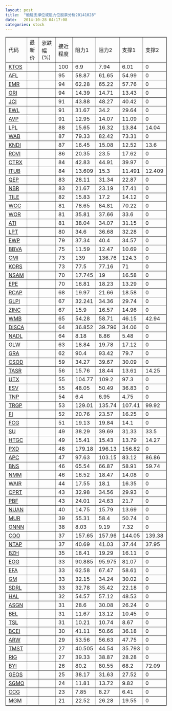 ```yaml
---
layout: post
title:  "触碰支撑位或阻力位股票分析20141028"
date:   2014-10-28 04:17:08
categories: stock
---
```

<script type="text/javascript">
var stockList = []
stockList.push('gb_ktos');
stockList.push('gb_afl');
stockList.push('gb_emr');
stockList.push('gb_ori');
stockList.push('gb_jci');
stockList.push('gb_ewl');
stockList.push('gb_avp');
stockList.push('gb_lpl');
stockList.push('gb_wab');
stockList.push('gb_kndi');
stockList.push('gb_rovi');
stockList.push('gb_ctrx');
stockList.push('gb_itub');
stockList.push('gb_qep');
stockList.push('gb_nbr');
stockList.push('gb_tile');
stockList.push('gb_wcc');
stockList.push('gb_wor');
stockList.push('gb_ati');
stockList.push('gb_lpt');
stockList.push('gb_ewp');
stockList.push('gb_bbva');
stockList.push('gb_cmi');
stockList.push('gb_kors');
stockList.push('gb_nsam');
stockList.push('gb_epe');
stockList.push('gb_rcap');
stockList.push('gb_glpi');
stockList.push('gb_zinc');
stockList.push('gb_wmb');
stockList.push('gb_disca');
stockList.push('gb_nadl');
stockList.push('gb_glw');
stockList.push('gb_gra');
stockList.push('gb_csod');
stockList.push('gb_tasr');
stockList.push('gb_utx');
stockList.push('gb_esv');
stockList.push('gb_tnp');
stockList.push('gb_trgp');
stockList.push('gb_fi');
stockList.push('gb_fcg');
stockList.push('gb_su');
stockList.push('gb_htgc');
stockList.push('gb_pxd');
stockList.push('gb_apc');
stockList.push('gb_bns');
stockList.push('gb_nmm');
stockList.push('gb_wair');
stockList.push('gb_cprt');
stockList.push('gb_pbf');
stockList.push('gb_nuan');
stockList.push('gb_mur');
stockList.push('gb_onnn');
stockList.push('gb_coo');
stockList.push('gb_ntap');
stockList.push('gb_bzh');
stockList.push('gb_eog');
stockList.push('gb_efa');
stockList.push('gb_gm');
stockList.push('gb_sdrl');
stockList.push('gb_hal');
stockList.push('gb_asgn');
stockList.push('gb_bel');
stockList.push('gb_tsl');
stockList.push('gb_bcei');
stockList.push('gb_arw');
stockList.push('gb_tmst');
stockList.push('gb_rig');
stockList.push('gb_byi');
stockList.push('gb_geos');
stockList.push('gb_sgmo');
stockList.push('gb_ccg');
stockList.push('gb_mgm');
</script>
<table border="1">
 <tr>
 <td>代码</td>
 <td>最新价</td>
 <td>涨跌幅(%)</td>
 <td>接近程度</td>
 <td>阻力1</td>
 <td>阻力2</td>
 <td>支撑1</td>
 <td>支撑2</td>
</tr>
  <tr id="ktos" class="red">
  <td><a href="http://stock.finance.sina.com.cn/usstock/quotes/KTOS.html" target="_blank">KTOS</a></td><td></td><td></td><td>100</td><td>6.9</td><td>7.94</td><td>6.01</td><td>0</td></tr>
  <tr id="afl" class="red">
  <td><a href="http://stock.finance.sina.com.cn/usstock/quotes/AFL.html" target="_blank">AFL</a></td><td></td><td></td><td>95</td><td>58.87</td><td>61.65</td><td>54.99</td><td>0</td></tr>
  <tr id="emr" class="red">
  <td><a href="http://stock.finance.sina.com.cn/usstock/quotes/EMR.html" target="_blank">EMR</a></td><td></td><td></td><td>94</td><td>62.28</td><td>65.22</td><td>57.76</td><td>0</td></tr>
  <tr id="ori" class="red">
  <td><a href="http://stock.finance.sina.com.cn/usstock/quotes/ORI.html" target="_blank">ORI</a></td><td></td><td></td><td>94</td><td>14.39</td><td>14.71</td><td>13.43</td><td>0</td></tr>
  <tr id="jci" class="red">
  <td><a href="http://stock.finance.sina.com.cn/usstock/quotes/JCI.html" target="_blank">JCI</a></td><td></td><td></td><td>91</td><td>43.88</td><td>48.27</td><td>40.42</td><td>0</td></tr>
  <tr id="ewl" class="green">
  <td><a href="http://stock.finance.sina.com.cn/usstock/quotes/EWL.html" target="_blank">EWL</a></td><td></td><td></td><td>91</td><td>31.67</td><td>34.2</td><td>29.64</td><td>0</td></tr>
  <tr id="avp" class="green">
  <td><a href="http://stock.finance.sina.com.cn/usstock/quotes/AVP.html" target="_blank">AVP</a></td><td></td><td></td><td>91</td><td>12.95</td><td>14.07</td><td>11.09</td><td>0</td></tr>
  <tr id="lpl" class="red">
  <td><a href="http://stock.finance.sina.com.cn/usstock/quotes/LPL.html" target="_blank">LPL</a></td><td></td><td></td><td>88</td><td>15.65</td><td>16.32</td><td>13.84</td><td>14.04</td></tr>
  <tr id="wab" class="red">
  <td><a href="http://stock.finance.sina.com.cn/usstock/quotes/WAB.html" target="_blank">WAB</a></td><td></td><td></td><td>87</td><td>79.33</td><td>82.42</td><td>73.31</td><td>0</td></tr>
  <tr id="kndi" class="red">
  <td><a href="http://stock.finance.sina.com.cn/usstock/quotes/KNDI.html" target="_blank">KNDI</a></td><td></td><td></td><td>87</td><td>16.45</td><td>15.08</td><td>12.52</td><td>13.6</td></tr>
  <tr id="rovi" class="red">
  <td><a href="http://stock.finance.sina.com.cn/usstock/quotes/ROVI.html" target="_blank">ROVI</a></td><td></td><td></td><td>86</td><td>20.35</td><td>23.5</td><td>17.62</td><td>0</td></tr>
  <tr id="ctrx" class="red">
  <td><a href="http://stock.finance.sina.com.cn/usstock/quotes/CTRX.html" target="_blank">CTRX</a></td><td></td><td></td><td>84</td><td>42.83</td><td>44.91</td><td>39.97</td><td>0</td></tr>
  <tr id="itub" class="green">
  <td><a href="http://stock.finance.sina.com.cn/usstock/quotes/ITUB.html" target="_blank">ITUB</a></td><td></td><td></td><td>84</td><td>13.609</td><td>15.3</td><td>11.491</td><td>12.409</td></tr>
  <tr id="qep" class="green">
  <td><a href="http://stock.finance.sina.com.cn/usstock/quotes/QEP.html" target="_blank">QEP</a></td><td></td><td></td><td>83</td><td>28.11</td><td>31.34</td><td>22.87</td><td>0</td></tr>
  <tr id="nbr" class="green">
  <td><a href="http://stock.finance.sina.com.cn/usstock/quotes/NBR.html" target="_blank">NBR</a></td><td></td><td></td><td>83</td><td>21.67</td><td>23.19</td><td>17.41</td><td>0</td></tr>
  <tr id="tile" class="red">
  <td><a href="http://stock.finance.sina.com.cn/usstock/quotes/TILE.html" target="_blank">TILE</a></td><td></td><td></td><td>82</td><td>15.83</td><td>17.2</td><td>14.12</td><td>0</td></tr>
  <tr id="wcc" class="red">
  <td><a href="http://stock.finance.sina.com.cn/usstock/quotes/WCC.html" target="_blank">WCC</a></td><td></td><td></td><td>81</td><td>78.65</td><td>84.81</td><td>70.22</td><td>0</td></tr>
  <tr id="wor" class="red">
  <td><a href="http://stock.finance.sina.com.cn/usstock/quotes/WOR.html" target="_blank">WOR</a></td><td></td><td></td><td>81</td><td>35.81</td><td>37.66</td><td>33.6</td><td>0</td></tr>
  <tr id="ati" class="green">
  <td><a href="http://stock.finance.sina.com.cn/usstock/quotes/ATI.html" target="_blank">ATI</a></td><td></td><td></td><td>81</td><td>38.04</td><td>34.07</td><td>31.15</td><td>0</td></tr>
  <tr id="lpt" class="red">
  <td><a href="http://stock.finance.sina.com.cn/usstock/quotes/LPT.html" target="_blank">LPT</a></td><td></td><td></td><td>80</td><td>34.6</td><td>36.68</td><td>32.28</td><td>0</td></tr>
  <tr id="ewp" class="red">
  <td><a href="http://stock.finance.sina.com.cn/usstock/quotes/EWP.html" target="_blank">EWP</a></td><td></td><td></td><td>79</td><td>37.34</td><td>40.4</td><td>34.57</td><td>0</td></tr>
  <tr id="bbva" class="red">
  <td><a href="http://stock.finance.sina.com.cn/usstock/quotes/BBVA.html" target="_blank">BBVA</a></td><td></td><td></td><td>75</td><td>11.59</td><td>12.47</td><td>10.69</td><td>0</td></tr>
  <tr id="cmi" class="red">
  <td><a href="http://stock.finance.sina.com.cn/usstock/quotes/CMI.html" target="_blank">CMI</a></td><td></td><td></td><td>73</td><td>139</td><td>136.76</td><td>124.3</td><td>0</td></tr>
  <tr id="kors" class="red">
  <td><a href="http://stock.finance.sina.com.cn/usstock/quotes/KORS.html" target="_blank">KORS</a></td><td></td><td></td><td>73</td><td>77.5</td><td>77.16</td><td>71</td><td>0</td></tr>
  <tr id="nsam" class="red">
  <td><a href="http://stock.finance.sina.com.cn/usstock/quotes/NSAM.html" target="_blank">NSAM</a></td><td></td><td></td><td>70</td><td>17.745</td><td>19</td><td>16.58</td><td>0</td></tr>
  <tr id="epe" class="green">
  <td><a href="http://stock.finance.sina.com.cn/usstock/quotes/EPE.html" target="_blank">EPE</a></td><td></td><td></td><td>70</td><td>16.81</td><td>18.23</td><td>13.29</td><td>0</td></tr>
  <tr id="rcap" class="green">
  <td><a href="http://stock.finance.sina.com.cn/usstock/quotes/RCAP.html" target="_blank">RCAP</a></td><td></td><td></td><td>68</td><td>19.97</td><td>21.66</td><td>18.58</td><td>0</td></tr>
  <tr id="glpi" class="green">
  <td><a href="http://stock.finance.sina.com.cn/usstock/quotes/GLPI.html" target="_blank">GLPI</a></td><td></td><td></td><td>67</td><td>32.241</td><td>34.36</td><td>29.74</td><td>0</td></tr>
  <tr id="zinc" class="green">
  <td><a href="http://stock.finance.sina.com.cn/usstock/quotes/ZINC.html" target="_blank">ZINC</a></td><td></td><td></td><td>67</td><td>15.9</td><td>16.57</td><td>14.96</td><td>0</td></tr>
  <tr id="wmb" class="red">
  <td><a href="http://stock.finance.sina.com.cn/usstock/quotes/WMB.html" target="_blank">WMB</a></td><td></td><td></td><td>65</td><td>54.28</td><td>58.71</td><td>46.15</td><td>42.94</td></tr>
  <tr id="disca" class="red">
  <td><a href="http://stock.finance.sina.com.cn/usstock/quotes/DISCA.html" target="_blank">DISCA</a></td><td></td><td></td><td>64</td><td>36.852</td><td>39.796</td><td>34.06</td><td>0</td></tr>
  <tr id="nadl" class="green">
  <td><a href="http://stock.finance.sina.com.cn/usstock/quotes/NADL.html" target="_blank">NADL</a></td><td></td><td></td><td>64</td><td>8.18</td><td>8.86</td><td>5.48</td><td>0</td></tr>
  <tr id="glw" class="green">
  <td><a href="http://stock.finance.sina.com.cn/usstock/quotes/GLW.html" target="_blank">GLW</a></td><td></td><td></td><td>63</td><td>18.84</td><td>19.78</td><td>17.12</td><td>0</td></tr>
  <tr id="gra" class="green">
  <td><a href="http://stock.finance.sina.com.cn/usstock/quotes/GRA.html" target="_blank">GRA</a></td><td></td><td></td><td>62</td><td>90.4</td><td>93.42</td><td>79.7</td><td>0</td></tr>
  <tr id="csod" class="red">
  <td><a href="http://stock.finance.sina.com.cn/usstock/quotes/CSOD.html" target="_blank">CSOD</a></td><td></td><td></td><td>59</td><td>34.27</td><td>39.67</td><td>30.09</td><td>0</td></tr>
  <tr id="tasr" class="red">
  <td><a href="http://stock.finance.sina.com.cn/usstock/quotes/TASR.html" target="_blank">TASR</a></td><td></td><td></td><td>56</td><td>15.76</td><td>18.44</td><td>13.61</td><td>14.25</td></tr>
  <tr id="utx" class="red">
  <td><a href="http://stock.finance.sina.com.cn/usstock/quotes/UTX.html" target="_blank">UTX</a></td><td></td><td></td><td>55</td><td>104.77</td><td>109.2</td><td>97.3</td><td>0</td></tr>
  <tr id="esv" class="green">
  <td><a href="http://stock.finance.sina.com.cn/usstock/quotes/ESV.html" target="_blank">ESV</a></td><td></td><td></td><td>55</td><td>48.05</td><td>50.49</td><td>36.83</td><td>0</td></tr>
  <tr id="tnp" class="red">
  <td><a href="http://stock.finance.sina.com.cn/usstock/quotes/TNP.html" target="_blank">TNP</a></td><td></td><td></td><td>54</td><td>6.4</td><td>6.95</td><td>4.75</td><td>0</td></tr>
  <tr id="trgp" class="red">
  <td><a href="http://stock.finance.sina.com.cn/usstock/quotes/TRGP.html" target="_blank">TRGP</a></td><td></td><td></td><td>53</td><td>129.01</td><td>135.74</td><td>107.41</td><td>99.92</td></tr>
  <tr id="fi" class="green">
  <td><a href="http://stock.finance.sina.com.cn/usstock/quotes/FI.html" target="_blank">FI</a></td><td></td><td></td><td>52</td><td>20.76</td><td>23.57</td><td>16.25</td><td>0</td></tr>
  <tr id="fcg" class="green">
  <td><a href="http://stock.finance.sina.com.cn/usstock/quotes/FCG.html" target="_blank">FCG</a></td><td></td><td></td><td>51</td><td>19.13</td><td>19.84</td><td>14.1</td><td>0</td></tr>
  <tr id="su" class="green">
  <td><a href="http://stock.finance.sina.com.cn/usstock/quotes/SU.html" target="_blank">SU</a></td><td></td><td></td><td>49</td><td>38.29</td><td>39.69</td><td>31.33</td><td>33.5</td></tr>
  <tr id="htgc" class="green">
  <td><a href="http://stock.finance.sina.com.cn/usstock/quotes/HTGC.html" target="_blank">HTGC</a></td><td></td><td></td><td>49</td><td>15.41</td><td>15.43</td><td>13.79</td><td>14.27</td></tr>
  <tr id="pxd" class="red">
  <td><a href="http://stock.finance.sina.com.cn/usstock/quotes/PXD.html" target="_blank">PXD</a></td><td></td><td></td><td>48</td><td>179.18</td><td>196.13</td><td>156.82</td><td>0</td></tr>
  <tr id="apc" class="green">
  <td><a href="http://stock.finance.sina.com.cn/usstock/quotes/APC.html" target="_blank">APC</a></td><td></td><td></td><td>47</td><td>97.63</td><td>103.15</td><td>83.12</td><td>86.86</td></tr>
  <tr id="bns" class="green">
  <td><a href="http://stock.finance.sina.com.cn/usstock/quotes/BNS.html" target="_blank">BNS</a></td><td></td><td></td><td>46</td><td>65.54</td><td>66.87</td><td>58.91</td><td>59.74</td></tr>
  <tr id="nmm" class="red">
  <td><a href="http://stock.finance.sina.com.cn/usstock/quotes/NMM.html" target="_blank">NMM</a></td><td></td><td></td><td>46</td><td>16.52</td><td>18.47</td><td>14.08</td><td>0</td></tr>
  <tr id="wair" class="green">
  <td><a href="http://stock.finance.sina.com.cn/usstock/quotes/WAIR.html" target="_blank">WAIR</a></td><td></td><td></td><td>44</td><td>17.55</td><td>18.1</td><td>16.35</td><td>0</td></tr>
  <tr id="cprt" class="red">
  <td><a href="http://stock.finance.sina.com.cn/usstock/quotes/CPRT.html" target="_blank">CPRT</a></td><td></td><td></td><td>43</td><td>32.98</td><td>34.56</td><td>29.93</td><td>0</td></tr>
  <tr id="pbf" class="green">
  <td><a href="http://stock.finance.sina.com.cn/usstock/quotes/PBF.html" target="_blank">PBF</a></td><td></td><td></td><td>43</td><td>24.01</td><td>24.63</td><td>21.7</td><td>0</td></tr>
  <tr id="nuan" class="red">
  <td><a href="http://stock.finance.sina.com.cn/usstock/quotes/NUAN.html" target="_blank">NUAN</a></td><td></td><td></td><td>40</td><td>14.75</td><td>15.79</td><td>13.69</td><td>0</td></tr>
  <tr id="mur" class="green">
  <td><a href="http://stock.finance.sina.com.cn/usstock/quotes/MUR.html" target="_blank">MUR</a></td><td></td><td></td><td>39</td><td>55.31</td><td>58.4</td><td>50.74</td><td>0</td></tr>
  <tr id="onnn" class="red">
  <td><a href="http://stock.finance.sina.com.cn/usstock/quotes/ONNN.html" target="_blank">ONNN</a></td><td></td><td></td><td>38</td><td>8.03</td><td>9.19</td><td>7.32</td><td>0</td></tr>
  <tr id="coo" class="green">
  <td><a href="http://stock.finance.sina.com.cn/usstock/quotes/COO.html" target="_blank">COO</a></td><td></td><td></td><td>37</td><td>157.65</td><td>157.96</td><td>144.05</td><td>139.38</td></tr>
  <tr id="ntap" class="red">
  <td><a href="http://stock.finance.sina.com.cn/usstock/quotes/NTAP.html" target="_blank">NTAP</a></td><td></td><td></td><td>37</td><td>40.69</td><td>41.03</td><td>37.44</td><td>37.95</td></tr>
  <tr id="bzh" class="red">
  <td><a href="http://stock.finance.sina.com.cn/usstock/quotes/BZH.html" target="_blank">BZH</a></td><td></td><td></td><td>35</td><td>18.41</td><td>19.29</td><td>16.11</td><td>0</td></tr>
  <tr id="eog" class="red">
  <td><a href="http://stock.finance.sina.com.cn/usstock/quotes/EOG.html" target="_blank">EOG</a></td><td></td><td></td><td>33</td><td>90.885</td><td>95.975</td><td>81.07</td><td>0</td></tr>
  <tr id="efa" class="red">
  <td><a href="http://stock.finance.sina.com.cn/usstock/quotes/EFA.html" target="_blank">EFA</a></td><td></td><td></td><td>33</td><td>62.58</td><td>67.47</td><td>58.61</td><td>0</td></tr>
  <tr id="gm" class="green">
  <td><a href="http://stock.finance.sina.com.cn/usstock/quotes/GM.html" target="_blank">GM</a></td><td></td><td></td><td>33</td><td>32.15</td><td>34.24</td><td>30.02</td><td>0</td></tr>
  <tr id="sdrl" class="green">
  <td><a href="http://stock.finance.sina.com.cn/usstock/quotes/SDRL.html" target="_blank">SDRL</a></td><td></td><td></td><td>33</td><td>32.78</td><td>35.42</td><td>22.18</td><td>0</td></tr>
  <tr id="hal" class="red">
  <td><a href="http://stock.finance.sina.com.cn/usstock/quotes/HAL.html" target="_blank">HAL</a></td><td></td><td></td><td>32</td><td>54.57</td><td>57.12</td><td>48.53</td><td>0</td></tr>
  <tr id="asgn" class="red">
  <td><a href="http://stock.finance.sina.com.cn/usstock/quotes/ASGN.html" target="_blank">ASGN</a></td><td></td><td></td><td>31</td><td>28.6</td><td>30.08</td><td>26.24</td><td>0</td></tr>
  <tr id="bel" class="red">
  <td><a href="http://stock.finance.sina.com.cn/usstock/quotes/BEL.html" target="_blank">BEL</a></td><td></td><td></td><td>31</td><td>11.67</td><td>13.12</td><td>10.45</td><td>0</td></tr>
  <tr id="tsl" class="red">
  <td><a href="http://stock.finance.sina.com.cn/usstock/quotes/TSL.html" target="_blank">TSL</a></td><td></td><td></td><td>31</td><td>10.21</td><td>10.74</td><td>8.67</td><td>0</td></tr>
  <tr id="bcei" class="red">
  <td><a href="http://stock.finance.sina.com.cn/usstock/quotes/BCEI.html" target="_blank">BCEI</a></td><td></td><td></td><td>30</td><td>41.11</td><td>50.66</td><td>36.18</td><td>0</td></tr>
  <tr id="arw" class="red">
  <td><a href="http://stock.finance.sina.com.cn/usstock/quotes/ARW.html" target="_blank">ARW</a></td><td></td><td></td><td>29</td><td>53.56</td><td>56.63</td><td>47.75</td><td>0</td></tr>
  <tr id="tmst" class="red">
  <td><a href="http://stock.finance.sina.com.cn/usstock/quotes/TMST.html" target="_blank">TMST</a></td><td></td><td></td><td>27</td><td>40.505</td><td>44.54</td><td>35.793</td><td>0</td></tr>
  <tr id="rig" class="green">
  <td><a href="http://stock.finance.sina.com.cn/usstock/quotes/RIG.html" target="_blank">RIG</a></td><td></td><td></td><td>27</td><td>39.33</td><td>38.87</td><td>28.28</td><td>0</td></tr>
  <tr id="byi" class="red">
  <td><a href="http://stock.finance.sina.com.cn/usstock/quotes/BYI.html" target="_blank">BYI</a></td><td></td><td></td><td>26</td><td>80.2</td><td>80.55</td><td>68.2</td><td>72.09</td></tr>
  <tr id="geos" class="green">
  <td><a href="http://stock.finance.sina.com.cn/usstock/quotes/GEOS.html" target="_blank">GEOS</a></td><td></td><td></td><td>25</td><td>38.17</td><td>31.63</td><td>27.52</td><td>0</td></tr>
  <tr id="sgmo" class="red">
  <td><a href="http://stock.finance.sina.com.cn/usstock/quotes/SGMO.html" target="_blank">SGMO</a></td><td></td><td></td><td>24</td><td>11.81</td><td>13.72</td><td>9.82</td><td>0</td></tr>
  <tr id="ccg" class="green">
  <td><a href="http://stock.finance.sina.com.cn/usstock/quotes/CCG.html" target="_blank">CCG</a></td><td></td><td></td><td>23</td><td>7.85</td><td>8.27</td><td>6.41</td><td>0</td></tr>
  <tr id="mgm" class="green">
  <td><a href="http://stock.finance.sina.com.cn/usstock/quotes/MGM.html" target="_blank">MGM</a></td><td></td><td></td><td>21</td><td>22.52</td><td>26.28</td><td>19.55</td><td>0</td></tr>
</table>
